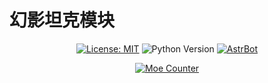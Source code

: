 # 幻影坦克模块

<div align="center">

[![License: MIT](https://img.shields.io/badge/License-MIT-blue.svg)](https://opensource.org/licenses/MIT)
![Python Version](https://img.shields.io/badge/Python-3.10%2B-blue)
[![AstrBot](https://img.shields.io/badge/AstrBot-3.4%2B-orange.svg)](https://github.com/Soulter/AstrBot)

</div>

<div align="center">

[![Moe Counter](https://count.getloli.com/get/@MirageTank?theme=minecraft&padding=5&offset=0&align=top&scale=1&pixelated=1&darkmode=auto)](https://github.com/Yuzi-Liang/astrbot_plugin_mirage_tank)

</div>

